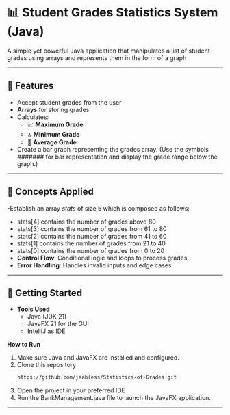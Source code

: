 # 📊 Student Grades Statistics System (Java)

A simple yet powerful Java application that manipulates a list of student grades using arrays and represents them in the form of a graph

---

## 📌 Features

- Accept student grades from the user
- **Arrays** for storing grades
- Calculates:
  - 📈 **Maximum Grade**
  - 🔝 **Minimum Grade**
  - 🔻 **Average Grade**
- Create a bar graph representing the grades array. (Use the symbols ####### for bar representation and display the grade range below the graph.)

---

## 🧠 Concepts Applied
-Establish an array *stats* of size 5 which is composed as follows:
  - stats[4] contains the number of grades above 80
  - stats[3] contains the number of grades from 61 to 80  
  - stats[2] contains the number of grades from 41 to 60
  - stats[1] contains the number of grades from 21 to 40
  - stats[0] contains the number of grades from 0 to 20
- **Control Flow**: Conditional logic and loops to process grades
- **Error Handling**: Handles invalid inputs and edge cases

---

## 🚀 Getting Started

- **Tools Used**
  - Java (JDK 21)
  - JavaFX 21 for the GUI
  - IntelliJ as IDE

**How to Run**

1. Make sure Java and JavaFX are installed and configured.
2. Clone this repository
   ```bash
   https://github.com/jaabless/Statistics-of-Grades.git
3. Open the project in your preferred IDE
4. Run the BankManagement.java file to launch the JavaFX application.

---
